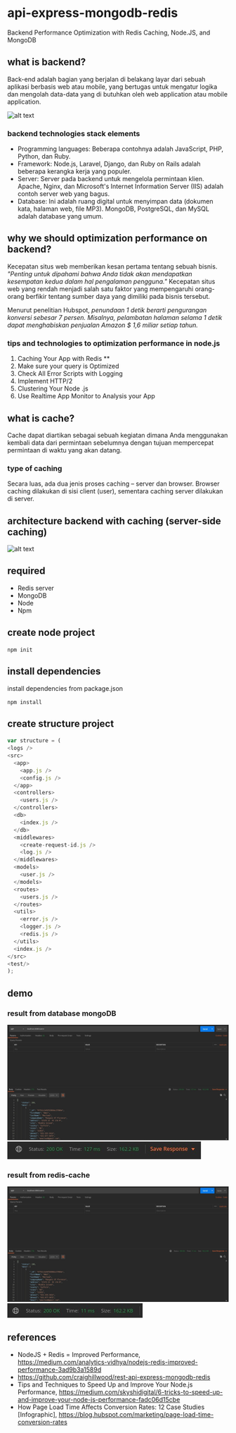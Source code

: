 # api-express-mongodb-redis

Backend Performance Optimization with Redis Caching, Node.JS, and MongoDB

## what is backend?

Back-end adalah bagian yang berjalan di belakang layar dari sebuah aplikasi berbasis web atau mobile, yang bertugas untuk mengatur logika dan mengolah data-data yang di butuhkan oleh web application atau mobile application.

![alt text](https://reinvently.com/wp-content/uploads/2019/08/scheme.jpg)

### backend technologies stack elements

- Programming languages: Beberapa contohnya adalah JavaScript, PHP, Python, dan Ruby.
- Framework: Node.js, Laravel, Django, dan Ruby on Rails adalah beberapa kerangka kerja yang populer.
- Server: Server pada backend untuk mengelola permintaan klien. Apache, Nginx, dan Microsoft's Internet Information Server (IIS) adalah contoh server web yang bagus.
- Database: Ini adalah ruang digital untuk menyimpan data (dokumen kata, halaman web, file MP3). MongoDB, PostgreSQL, dan MySQL adalah database yang umum.

## why we should optimization performance on backend?

Kecepatan situs web memberikan kesan pertama tentang sebuah bisnis.
_"Penting untuk dipahami bahwa Anda tidak akan mendapatkan kesempatan kedua dalam hal pengalaman pengguna."_
Kecepatan situs web yang rendah menjadi salah satu faktor yang mempengaruhi orang-orang berfikir tentang sumber daya yang dimiliki pada bisnis tersebut.

Menurut penelitian Hubspot, _penundaan 1 detik berarti pengurangan konversi sebesar 7 persen. Misalnya, pelambatan halaman selama 1 detik dapat menghabiskan penjualan Amazon $ 1,6 miliar setiap tahun._

### tips and technologies to optimization performance in node.js

1. Caching Your App with Redis \*\*
2. Make sure your query is Optimized
3. Check All Error Scripts with Logging
4. Implement HTTP/2
5. Clustering Your Node .js
6. Use Realtime App Monitor to Analysis your App

## what is cache?

Cache dapat diartikan sebagai sebuah kegiatan dimana Anda menggunakan kembali data dari permintaan sebelumnya dengan tujuan mempercepat permintaan di waktu yang akan datang.

### type of caching

Secara luas, ada dua jenis proses caching – server dan browser. Browser caching dilakukan di sisi client (user), sementara caching server dilakukan di server.

## architecture backend with caching (server-side caching)

![alt text](https://miro.medium.com/max/4328/1*9eGjwJJQ9z77xFaUqF2hGw.png)

## required

- Redis server
- MongoDB
- Node
- Npm

## create node project

```
npm init
```

## install dependencies

install dependencies from package.json

```
npm install
```

## create structure project

```js
var structure = (
<logs />
<src>
  <app>
    <app.js />
    <config.js />
  </app>
  <controllers>
    <users.js />
  </controllers>
  <db>
    <index.js />
  </db>
  <middlewares>
    <create-request-id.js />
    <log.js />
  </middlewares>
  <models>
    <user.js />
  </models>
  <routes>
    <users.js />
  </routes>
  <utils>
    <error.js />
    <logger.js />
    <redis.js />
  </utils>
  <index.js />
</src>
<test/>
);
```

## demo

### result from database mongoDB

![alt text](https://github.com/basonipresent/api-express-mongodb-redis/blob/main/test/result/res-no-cache-1.jpeg?)
![alt text](https://github.com/basonipresent/api-express-mongodb-redis/blob/main/test/result/res-no-cache-2.jpeg)

### result from redis-cache

![alt text](https://github.com/basonipresent/api-express-mongodb-redis/blob/main/test/result/res-cache-1.jpeg)
![alt text](https://github.com/basonipresent/api-express-mongodb-redis/blob/main/test/result/res-cache-2.jpeg)

## references

- NodeJS + Redis = Improved Performance,  
  <https://medium.com/analytics-vidhya/nodejs-redis-improved-performance-3ad9b3a1589d>
- <https://github.com/craighillwood/rest-api-express-mongodb-redis>
- Tips and Techniques to Speed Up and Improve Your Node.js Performance,
  <https://medium.com/skyshidigital/6-tricks-to-speed-up-and-improve-your-node-js-performance-fadc06d15cbe>
- How Page Load Time Affects Conversion Rates: 12 Case Studies [Infographic], <https://blog.hubspot.com/marketing/page-load-time-conversion-rates>

